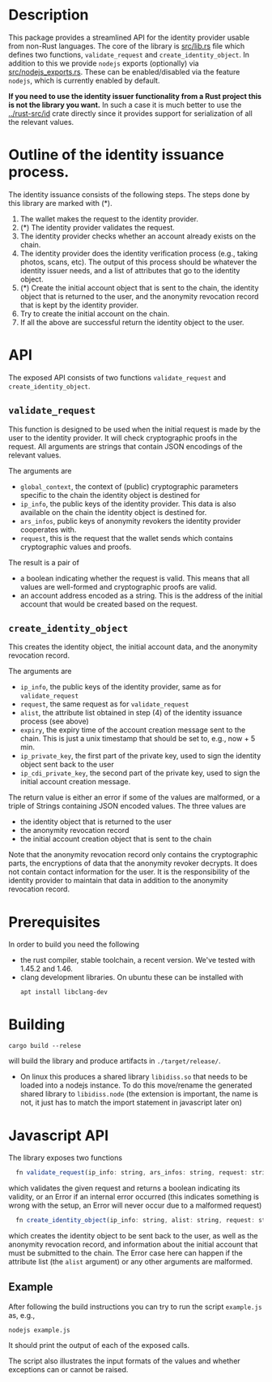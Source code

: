 # Description

This package provides a streamlined API for the identity provider usable from non-Rust languages.
The core of the library is [src/lib.rs](src/lib.rs) file which defines two functions, `validate_request` and `create_identity_object`.
In addition to this we provide `nodejs` exports (optionally) via [src/nodejs_exports.rs](src/nodejs_exports.rs).
These can be enabled/disabled via the feature `nodejs`, which is currently enabled by default.

**If you need to use the identity issuer functionality from a Rust project this is not the library you want.**
In such a case it is much better to use the [../rust-src/id](../rust-src/id) crate directly since it provides support for serialization of all the relevant values.

# Outline of the identity issuance process.

The identity issuance consists of the following steps. The steps done by this library are marked with (*).

1. The wallet makes the request to the identity provider.
2. (*) The identity provider validates the request.
3. The identity provider checks whether an account already exists on the chain.
4. The identity provider does the identity verification process (e.g., taking photos, scans, etc). The output of this
   process should be whatever the identity issuer needs, and a list of attributes that go to the identity object.
5. (*) Create the initial account object that is sent to the chain, the identity object that is returned to the user, and the anonymity revocation record that is kept by the identity provider.
6. Try to create the initial account on the chain.
7. If all the above are successful return the identity object to the user.

# API

The exposed API consists of two functions `validate_request` and `create_identity_object`.

## `validate_request`

This function is designed to be used when the initial request is made by the user to the identity provider.
It will check cryptographic proofs in the request. All arguments are strings that contain JSON encodings of the relevant values.

The arguments are
- `global_context`, the context of (public) cryptographic parameters specific to the chain the identity object is destined for
- `ip_info`, the public keys of the identity provider. This data is also available on the chain the identity object is destined for.
- `ars_infos`, public keys of anonymity revokers the identity provider cooperates with.
- `request`, this is the request that the wallet sends which contains cryptographic values and proofs.

The result is a pair of
- a boolean indicating whether the request is valid. This means that all values are well-formed and cryptographic proofs are valid.
- an account address encoded as a string. This is the address of the initial account that would be created based on the request.

## `create_identity_object`

This creates the identity object, the initial account data, and the anonymity revocation record.

The arguments are
- `ip_info`, the public keys of the identity provider, same as for `validate_request`
- `request`, the same request as for `validate_request`
- `alist`, the attribute list obtained in step (4) of the identity issuance process (see above)
- `expiry`, the expiry time of the account creation message sent to the chain. This is just a unix timestamp that should be set to, e.g., now + 5 min.
- `ip_private_key`, the first part of the private key, used to sign the identity object sent back to the user
- `ip_cdi_private_key`, the second part of the private key, used to sign the initial account creation message.

The return value is either an error if some of the values are malformed, or a triple of Strings containing JSON encoded values.
The three values are

- the identity object that is returned to the user
- the anonymity revocation record
- the initial account creation object that is sent to the chain

Note that the anonymity revocation record only contains the cryptographic parts, the encryptions of data that the anonymity revoker decrypts.
It does not contain contact information for the user. It is the responsibility of the identity provider to maintain that data in addition to the anonymity revocation record.

# Prerequisites

In order to build you need the following
- the rust compiler, stable toolchain, a recent version. We've tested with
  1.45.2 and 1.46.
- clang development libraries. On ubuntu these can be installed with 
  ```
  apt install libclang-dev
  ```

# Building
  ```
  cargo build --relese
  ```
  
  will build the library and produce artifacts in `./target/release/`.
  - On linux this produces a shared library `libidiss.so` that needs to be
    loaded into a nodejs instance. To do this move/rename the generated shared library
    to `libidiss.node` (the extension is important, the name is not, it just has
    to match the import statement in javascript later on)

# Javascript API

The library exposes two functions
```javascript
  fn validate_request(ip_info: string, ars_infos: string, request: string): { result: boolean, accountAddress: string } | Error
```
which validates the given request and returns a boolean indicating its validity,
or an Error if an internal error occurred (this indicates something is wrong
with the setup, an Error will never occur due to a malformed request)

```javascript
  fn create_identity_object(ip_info: string, alist: string, request: string, ip_private_key: string, ip_cdi_private_key: string): {idObject: string; arRecord: string, initialAccount: string} | Error
```
which creates the identity object to be sent back to the user, as well as the
anonymity revocation record, and information about the initial account that must
be submitted to the chain. The Error case here can happen if the attribute
list (the `alist` argument) or any other arguments are malformed.
  
## Example
  After following the build instructions you can try to run the script `example.js` as, e.g., 
  ```
  nodejs example.js
  ```

  It should print the output of each of the exposed calls.
  
  The script also illustrates the input formats of the values and whether
  exceptions can or cannot be raised.
